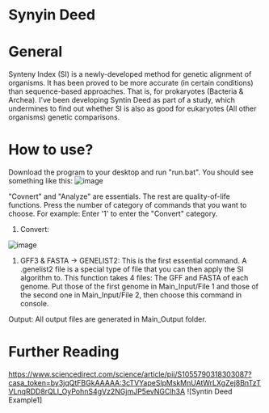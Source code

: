 # Synyin Deed

# General
Synteny Index (SI) is a newly-developed method for genetic alignment of organisms. It has been proved to be more accurate (in certain conditions) than sequence-based approaches. That is, for prokaryotes (Bacteria & Archea).
I've been developing Syntin Deed as part of a study, which undermines to find out whether SI is also as good for eukaryotes (All other organisms) genetic comparisons.

# How to use?
Download the program to your desktop and run "run.bat".
You should see something like this:
![image](https://user-images.githubusercontent.com/73846269/204306416-6f4aa33d-788f-4668-8efd-a5bb5990e801.png)

"Covnert" and "Analyze" are essentials. The rest are quality-of-life functions.
Press the number of category of commands that you want to choose. For example: Enter '1' to enter the "Convert" category.


1. Convert:

![image](https://user-images.githubusercontent.com/73846269/204307786-125b1b04-93a2-47c3-bad6-d4785434b947.png)

1. GFF3 & FASTA -> GENELIST2: This is the first essential command. A .genelist2 file is a special type of file that you can then apply the SI algorithm to.
This function takes 4 files: The GFF and FASTA of each genome. Put those of the first genome in Main_Input/File 1 and those of the second one in Main_Input/File 2, then choose this command in console.

Output:
All output files are generated in Main_Output folder.


# Further Reading
https://www.sciencedirect.com/science/article/pii/S1055790318303087?casa_token=by3jqQtFBGkAAAAA:3cTVYapeSlpMskMnUAtWrLXgZej8BnTzTVLnqRDD8rQLI_OyPohnS4gVz2NGjmJP5evNGClh3A
![Syntin Deed Example1]
